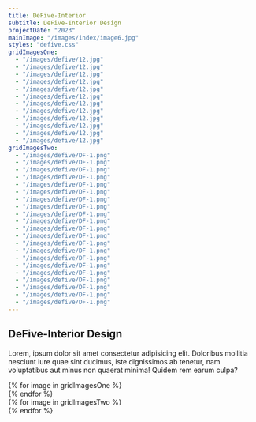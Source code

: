 ```yaml
---
title: DeFive-Interior
subtitle: DeFive-Interior Design
projectDate: "2023"
mainImage: "/images/index/image6.jpg"
styles: "defive.css"
gridImagesOne:
  - "/images/defive/12.jpg"
  - "/images/defive/12.jpg"
  - "/images/defive/12.jpg"
  - "/images/defive/12.jpg"
  - "/images/defive/12.jpg"
  - "/images/defive/12.jpg"
  - "/images/defive/12.jpg"
  - "/images/defive/12.jpg"
  - "/images/defive/12.jpg"
  - "/images/defive/12.jpg"
  - "/images/defive/12.jpg"
  - "/images/defive/12.jpg"
gridImagesTwo:
  - "/images/defive/DF-1.png"
  - "/images/defive/DF-1.png"
  - "/images/defive/DF-1.png"
  - "/images/defive/DF-1.png"
  - "/images/defive/DF-1.png"
  - "/images/defive/DF-1.png"
  - "/images/defive/DF-1.png"
  - "/images/defive/DF-1.png"
  - "/images/defive/DF-1.png"
  - "/images/defive/DF-1.png"
  - "/images/defive/DF-1.png"
  - "/images/defive/DF-1.png"
  - "/images/defive/DF-1.png"
  - "/images/defive/DF-1.png"
  - "/images/defive/DF-1.png"
  - "/images/defive/DF-1.png"
  - "/images/defive/DF-1.png"
  - "/images/defive/DF-1.png"
  - "/images/defive/DF-1.png"
  - "/images/defive/DF-1.png"
  - "/images/defive/DF-1.png"
---
```

<section class="section">
    <div class="details-container">
        <h1 class="title">DeFive-Interior Design</h1>
        <p class="description">Lorem, ipsum dolor sit amet consectetur adipisicing elit. Doloribus mollitia nesciunt iure quae sint ducimus, iste dignissimos ab tenetur, nam voluptatibus aut minus non quaerat minima! Quidem rem earum culpa?</p>
    </div>
    <div class="grid container">
        <div class="grid one">
            {% for image in gridImagesOne %}
                <div class="image-container">
                    <img class="img" src="{{ image }}" alt="">
                </div>
            {% endfor %}
        </div>
        <div class="video"></div>
        <div class="grid two">
            {% for image in gridImagesTwo %}
                <div class="image-container">
                    <img class="img" src="{{ image }}" alt="">
                </div>
            {% endfor %}
        </div>
    </div>
</section>